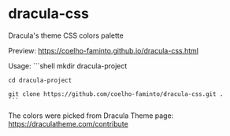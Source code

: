 # dracula-css

Dracula's theme CSS colors palette

Preview: https://coelho-faminto.github.io/dracula-css.html

Usage:
    ```shell
    mkdir dracula-project
    
    cd dracula-project
    
    git clone https://github.com/coelho-faminto/dracula-css.git .
    ```

The colors were picked from Dracula Theme page: https://draculatheme.com/contribute

